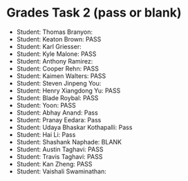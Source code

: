 # Grades Task 2 (pass or blank)

* Student: Thomas Branyon:
* Student: Keaton Brown: PASS
* Student: Karl Griesser:
* Student: Kyle Malone: PASS
* Student: Anthony Ramirez: 
* Student: Cooper Rehn: PASS
* Student: Kaimen Walters: PASS
* Student: Steven Jinpeng You:
* Student: Henry Xiangdong Yu: PASS
* Student: Blade Roybal: PASS
* Student: Yoon: PASS
* Student: Abhay Anand: Pass
* Student: Pranay Eedara: Pass
* Student: Udaya Bhaskar Kothapalli: Pass
* Student: Hai Li: Pass
* Student: Shashank Naphade: BLANK
* Student: Austin Taghavi: PASS
* Student: Travis Taghavi: PASS
* Student: Kan Zheng: PASS
* Student: Vaishali Swaminathan:
